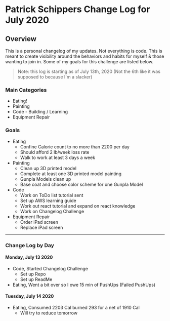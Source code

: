 # Patrick Schippers Change Log for July 2020

## Overview
This is a personal changelog of my updates. Not everything is code. This is meant to create visibility around the behaviors and habits for myself & those wanting to join in. Some of my goals for this challenge are listed below.

> Note: this log is starting as of July 13th, 2020 (Not the 6th like it was supposed to because I'm a slacker)

### Main Categories
- Eating!
- Painting
- Code - Building / Learning
- Equipment Repair

### Goals
- Eating
  - Confine Calorie count to no more than 2200 per day
  - Should afford 2 lb/week loss rate
  - Walk to work at least 3 days a week
- Painting
  - Clean up 3D printed model
  - Complete at least one 3D printed model painting
  - Gunpla Models clean up
  - Base coat and choose color scheme for one Gunpla Model
- Code
  - Work on ToDo list tutorial sent
  - Set up AWS learning guide
  - Work out react tutorial and expand on react knowledge
  - Work on Changelog Challenge
- Equipment Repair
  - Order iPad screen
  - Replace iPad screen

---

### Change Log by Day

#### Monday, July 13 2020
- Code, Started Changelog Challenge
  - Set up Repo
  - Set up ReadMe
- Eating, Went a bit over so I owe 15 min of PushUps (Failed PushUps)

#### Tuesday, July 14 2020
- Eating, Consumed 2203 Cal burned 293 for a net of 1910 Cal 
  - Will try to reduce tomorrow
  
